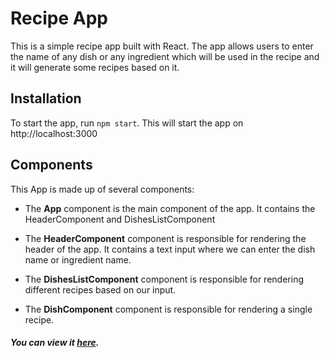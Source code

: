 # Recipe App
This is a simple recipe app built with React. The app allows users to enter the name of any dish or any ingredient which will be used in the recipe and it will generate some recipes based on it.


## Installation
To start the app, run `npm start`. This will start the app on http://localhost:3000


## Components
This App is made up of several components:

- The **App** component is the main component of the app. It contains the HeaderComponent and DishesListComponent

- The **HeaderComponent** component is responsible for rendering the header of the app. It contains a text input where we can enter the dish name or ingredient name.

- The **DishesListComponent** component is responsible for rendering different recipes based on our input.

- The **DishComponent** component is responsible for rendering a single recipe.


##### You can view it [here](https://recipe-app-0401.netlify.app/).
